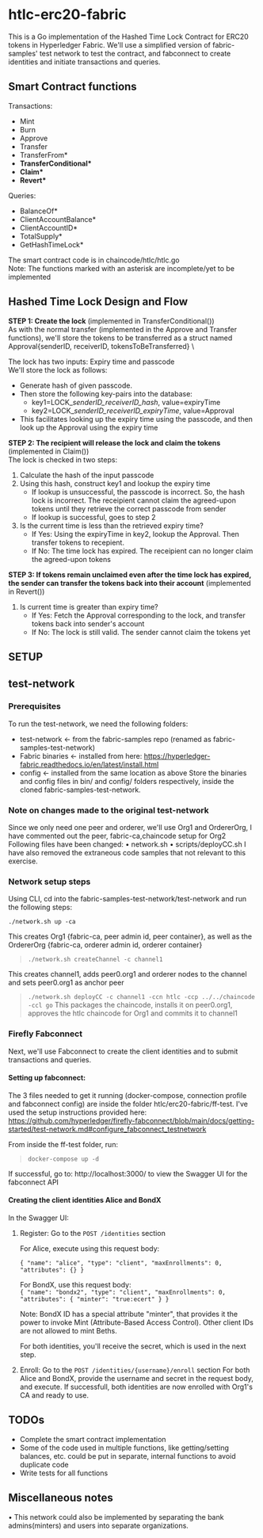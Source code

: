 # htlc-erc20-fabric

This is a Go implementation of the Hashed Time Lock Contract for ERC20 tokens in Hyperledger Fabric. We'll use a simplified version of fabric-samples' test network to test the contract, and fabconnect to create identities and initiate transactions and queries.

## Smart Contract functions

Transactions:

- Mint
- Burn
- Approve
- Transfer
- TransferFrom\*
- **TransferConditional\***
- **Claim\***
- **Revert\***

Queries:

- BalanceOf\*
- ClientAccountBalance\*
- ClientAccountID\*
- TotalSupply\*
- GetHashTimeLock\*

The smart contract code is in chaincode/htlc/htlc.go \
Note: The functions marked with an asterisk are incomplete/yet to be implemented

## Hashed Time Lock Design and Flow

**STEP 1: Create the lock** (implemented in TransferConditional()) \
As with the normal transfer (implemented in the Approve and Transfer functions), we'll store the tokens to be transferred as a struct named Approval{senderID, receiverID, tokensToBeTransferred} \

The lock has two inputs: Expiry time and passcode\
We'll store the lock as follows:

- Generate hash of given passcode.
- Then store the following key-pairs into the database:
  - key1=LOCK\__senderID_receiverID_hash_, value=expiryTime
  - key2=LOCK\__senderID_receiverID_expiryTime_, value=Approval
- This facilitates looking up the expiry time using the passcode, and then look up the Approval using the expiry time

**STEP 2: The recipient will release the lock and claim the tokens** (implemented in Claim()) \
The lock is checked in two steps:

1. Calculate the hash of the input passcode
2. Using this hash, construct key1 and lookup the expiry time
   - If lookup is unsuccessful, the passcode is incorrect. So, the hash lock is incorrect. The receipient cannot claim the agreed-upon tokens until they retrieve the correct passcode from sender
   - If lookup is successful, goes to step 2
3. Is the current time is less than the retrieved expiry time?
   - If Yes: Using the expiryTime in key2, lookup the Approval. Then transfer tokens to recepient.
   - If No: The time lock has expired. The receipient can no longer claim the agreed-upon tokens

**STEP 3: If tokens remain unclaimed even after the time lock has expired, the sender can transfer the tokens back into their account** (implemented in Revert())

1. Is current time is greater than expiry time?
   - If Yes: Fetch the Approval corresponding to the lock, and transfer tokens back into sender's account
   - If No: The lock is still valid. The sender cannot claim the tokens yet

## SETUP

## test-network

### Prerequisites

To run the test-network, we need the following folders:

- test-network <- from the fabric-samples repo (renamed as fabric-samples-test-network)
- Fabric binaries <- installed from here: https://hyperledger-fabric.readthedocs.io/en/latest/install.html
- config <- installed from the same location as above
  Store the binaries and config files in bin/ and config/ folders respectively, inside the cloned fabric-samples-test-network.

### Note on changes made to the original test-network

Since we only need one peer and orderer, we'll use Org1 and OrdererOrg,
I have commented out the peer, fabric-ca,chaincode setup for Org2
Following files have been changed:
• network.sh
• scripts/deployCC.sh
I have also removed the extraneous code samples that not relevant to this exercise.

### Network setup steps

Using CLI, cd into the fabric-samples-test-network/test-network and run the following steps:

`./network.sh up -ca`

This creates Org1 {fabric-ca, peer admin id, peer container}, as well as the OrdererOrg {fabric-ca, orderer admin id, orderer container}

> `./network.sh createChannel -c channel1`

This creates channel1, adds peer0.org1 and orderer nodes to the channel and sets peer0.org1 as anchor peer

> `./network.sh deployCC -c channel1 -ccn htlc -ccp ../../chaincode -ccl go`
> This packages the chaincode, installs it on peer0.org1, approves the htlc chaincode for Org1 and commits it to channel1

### Firefly Fabconnect

Next, we'll use Fabconnect to create the client identities and to submit transactions and queries.

#### Setting up fabconnect:

The 3 files needed to get it running (docker-compose, connection profile and fabconnect config) are inside the folder htlc/erc20-fabric/ff-test. I've used the setup instructions provided here:
https://github.com/hyperledger/firefly-fabconnect/blob/main/docs/getting-started/test-network.md#configure_fabconnect_testnetwork

From inside the ff-test folder, run:

> `docker-compose up -d`

If successful, go to: http://localhost:3000/ to view the Swagger UI for the fabconnect API

#### Creating the client identities Alice and BondX

In the Swagger UI:

1. Register: Go to the `POST /identities` section

   For Alice, execute using this request body:

   `{
"name": "alice",
"type": "client",
"maxEnrollments": 0,
"attributes": {}
}`

   For BondX, use this request body:\
    `{
"name": "bondx2",
"type": "client",
"maxEnrollments": 0,
"attributes": {
    "minter": "true:ecert"
}
}`

   Note: BondX ID has a special attribute "minter", that provides it the power to invoke Mint (Attribute-Based Access Control). Other client IDs are not allowed to mint Beths.

   For both identities, you'll receive the secret, which is used in the next step.

2. Enroll:
   Go to the `POST /identities/{username}/enroll` section
   For both Alice and BondX, provide the username and secret in the request body, and execute. If successfull, both identities are now enrolled with Org1's CA and ready to use.

###

## TODOs

- Complete the smart contract implementation
- Some of the code used in multiple functions, like getting/setting balances, etc. could be put in separate, internal functions to avoid duplicate code
- Write tests for all functions

## Miscellaneous notes

• This network could also be implemented by separating the bank admins(minters) and users into separate organizations.
